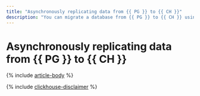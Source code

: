 ```yaml
---
title: "Asynchronously replicating data from {{ PG }} to {{ CH }}"
description: "You can migrate a database from {{ PG }} to {{ CH }} using {{ data-transfer-full-name }}."
---
```


# Asynchronously replicating data from {{ PG }} to {{ CH }}

{% include [article-body](../../_tutorials/rdbms-to-clickhouse.md) %}

{% include [clickhouse-disclaimer](../../_includes/clickhouse-disclaimer.md) %}
